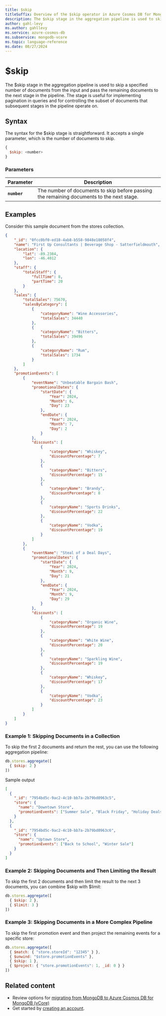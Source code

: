 ```yaml
---
title: $skip
titleSuffix: Overview of the $skip operator in Azure Cosmos DB for MongoDB vCore
description: The $skip stage in the aggregation pipeline is used to skip a specified number of documents from the input and pass the remaining documents to the next stage in the pipeline.
author: gahl-levy
ms.author: gahllevy
ms.service: azure-cosmos-db
ms.subservice: mongodb-vcore
ms.topic: language-reference
ms.date: 08/27/2024
---
```


# $skip
The $skip stage in the aggregation pipeline is used to skip a specified number of documents from the input and pass the remaining documents to the next stage in the pipeline. The stage is useful for implementing pagination in queries and for controlling the subset of documents that subsequent stages in the pipeline operate on.

## Syntax
The syntax for the $skip stage is straightforward. It accepts a single parameter, which is the number of documents to skip.

```javascript
{
  $skip: <number>
}
```

### Parameters

| Parameter | Description |
| --- | --- |
| **`number`** | The number of documents to skip before passing the remaining documents to the next stage. |

## Examples
Consider this sample document from the stores collection.

```json
{
    "_id": "0fcc0bf0-ed18-4ab8-b558-9848e18058f4",
    "name": "First Up Consultants | Beverage Shop - Satterfieldmouth",
    "location": {
        "lat": -89.2384,
        "lon": -46.4012
    },
    "staff": {
        "totalStaff": {
            "fullTime": 8,
            "partTime": 20
        }
    },
    "sales": {
        "totalSales": 75670,
        "salesByCategory": [
            {
                "categoryName": "Wine Accessories",
                "totalSales": 34440
            },
            {
                "categoryName": "Bitters",
                "totalSales": 39496
            },
            {
                "categoryName": "Rum",
                "totalSales": 1734
            }
        ]
    },
    "promotionEvents": [
        {
            "eventName": "Unbeatable Bargain Bash",
            "promotionalDates": {
                "startDate": {
                    "Year": 2024,
                    "Month": 6,
                    "Day": 23
                },
                "endDate": {
                    "Year": 2024,
                    "Month": 7,
                    "Day": 2
                }
            },
            "discounts": [
                {
                    "categoryName": "Whiskey",
                    "discountPercentage": 7
                },
                {
                    "categoryName": "Bitters",
                    "discountPercentage": 15
                },
                {
                    "categoryName": "Brandy",
                    "discountPercentage": 8
                },
                {
                    "categoryName": "Sports Drinks",
                    "discountPercentage": 22
                },
                {
                    "categoryName": "Vodka",
                    "discountPercentage": 19
                }
            ]
        },
        {
            "eventName": "Steal of a Deal Days",
            "promotionalDates": {
                "startDate": {
                    "Year": 2024,
                    "Month": 9,
                    "Day": 21
                },
                "endDate": {
                    "Year": 2024,
                    "Month": 9,
                    "Day": 29
                }
            },
            "discounts": [
                {
                    "categoryName": "Organic Wine",
                    "discountPercentage": 19
                },
                {
                    "categoryName": "White Wine",
                    "discountPercentage": 20
                },
                {
                    "categoryName": "Sparkling Wine",
                    "discountPercentage": 19
                },
                {
                    "categoryName": "Whiskey",
                    "discountPercentage": 17
                },
                {
                    "categoryName": "Vodka",
                    "discountPercentage": 23
                }
            ]
        }
    ]
}
```

### Example 1: Skipping Documents in a Collection

To skip the first 2 documents and return the rest, you can use the following aggregation pipeline:

```javascript
db.stores.aggregate([
  { $skip: 2 }
])
``` 
Sample output
```json
[
  {
    "_id": "7954bd5c-9ac2-4c10-bb7a-2b79bd0963c5",
    "store": {
      "name": "Downtown Store",
      "promotionEvents": ["Summer Sale", "Black Friday", "Holiday Deals"]
    }
  },
  {
    "_id": "7954bd5c-9ac2-4c10-bb7a-2b79bd0963c6",
    "store": {
      "name": "Uptown Store",
      "promotionEvents": ["Back to School", "Winter Sale"]
    }
  }
]
```

### Example 2: Skipping Documents and Then Limiting the Result
To skip the first 2 documents and then limit the result to the next 3 documents, you can combine $skip with $limit:

```javascript
db.stores.aggregate([
  { $skip: 2 },
  { $limit: 3 }
])
```

### Example 3: Skipping Documents in a More Complex Pipeline
To skip the first promotion event and then project the remaining events for a specific store:

```javascript 
db.stores.aggregate([
  { $match: { "store.storeId": "12345" } },
  { $unwind: "$store.promotionEvents" },
  { $skip: 1 },
  { $project: { "store.promotionEvents": 1, _id: 0 } }
])
``` 

## Related content

- Review options for [migrating from MongoDB to Azure Cosmos DB for MongoDB (vCore)](../../migration-options.md)
- Get started by [creating an account](../../quickstart-portal.md).